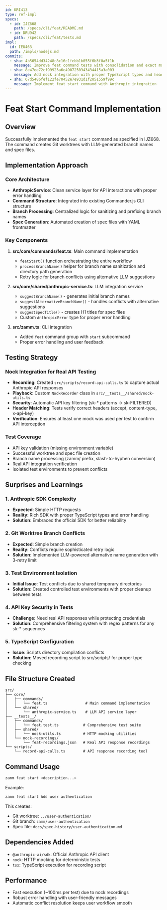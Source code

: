 ```yaml
---
id: KRI413
type: ref-impl
specs:
  - id: IJZ668
    path: /specs/cli/feat/README.md
  - id: DRU942
    path: /specs/cli/feat/tests.md
impl:
  id: IEU463
  path: /impls/nodejs.md
commits:
  - sha: 4b5654dd34248c8c16c1febb1b055f6b3f0a5f1b
    message: Improve feat command tests with consolidation and exact matching
  - sha: 8e47ee72cf99923a6e4907250343434415a3a003
    message: Add nock integration with proper TypeScript types and header matching
  - sha: 67d5486fef122fe70452e7e931d1f2051559f99c
    message: Implement feat start command with Anthropic integration
---
```


# Feat Start Command Implementation

## Overview

Successfully implemented the `feat start` command as specified in IJZ668. The command creates Git worktrees with LLM-generated branch names and spec files.

## Implementation Approach

### Core Architecture

- **AnthropicService**: Clean service layer for API interactions with proper error handling
- **Command Structure**: Integrated into existing Commander.js CLI structure
- **Branch Processing**: Centralized logic for sanitizing and prefixing branch names
- **Spec Generation**: Automated creation of spec files with YAML frontmatter

### Key Components

1. **src/core/commands/feat.ts**: Main command implementation
   - `featStart()` function orchestrating the entire workflow
   - `processBranchName()` helper for branch name sanitization and directory path generation
   - Retry logic for branch conflicts using alternative LLM suggestions

2. **src/core/shared/anthropic-service.ts**: LLM integration service
   - `suggestBranchName()` - generates initial branch names
   - `suggestAlternativeBranchName()` - handles conflicts with alternative suggestions
   - `suggestSpecTitle()` - creates H1 titles for spec files
   - Custom `AnthropicError` type for proper error handling

3. **src/zamm.ts**: CLI integration
   - Added `feat` command group with `start` subcommand
   - Proper error handling and user feedback

## Testing Strategy

### Nock Integration for Real API Testing

- **Recording**: Created `src/scripts/record-api-calls.ts` to capture actual Anthropic API responses
- **Playback**: Custom `NockRecorder` class in `src/__tests__/shared/nock-utils.ts`
- **Security**: Automatic API key filtering (sk-\* patterns → sk-FILTERED)
- **Header Matching**: Tests verify correct headers (accept, content-type, x-api-key)
- **Verification**: Ensures at least one mock was used per test to confirm API interception

### Test Coverage

- API key validation (missing environment variable)
- Successful worktree and spec file creation
- Branch name processing (zamm/ prefix, slash-to-hyphen conversion)
- Real API integration verification
- Isolated test environments to prevent conflicts

## Surprises and Learnings

### 1. **Anthropic SDK Complexity**

- **Expected**: Simple HTTP requests
- **Reality**: Rich SDK with proper TypeScript types and error handling
- **Solution**: Embraced the official SDK for better reliability

### 2. **Git Worktree Branch Conflicts**

- **Expected**: Simple branch creation
- **Reality**: Conflicts require sophisticated retry logic
- **Solution**: Implemented LLM-powered alternative name generation with 3-retry limit

### 3. **Test Environment Isolation**

- **Initial Issue**: Test conflicts due to shared temporary directories
- **Solution**: Created controlled test environments with proper cleanup between tests

### 4. **API Key Security in Tests**

- **Challenge**: Need real API responses while protecting credentials
- **Solution**: Comprehensive filtering system with regex patterns for any sk-\* sequences

### 5. **TypeScript Configuration**

- **Issue**: Scripts directory compilation conflicts
- **Solution**: Moved recording script to src/scripts/ for proper type checking

## File Structure Created

```
src/
├── core/
│   ├── commands/
│   │   └── feat.ts                 # Main command implementation
│   └── shared/
│       └── anthropic-service.ts    # LLM API service layer
├── __tests__/
│   ├── commands/
│   │   └── feat.test.ts           # Comprehensive test suite
│   ├── shared/
│   │   └── nock-utils.ts          # HTTP mocking utilities
│   └── nock-recordings/
│       └── feat-recordings.json   # Real API response recordings
└── scripts/
    └── record-api-calls.ts        # API response recording tool
```

## Command Usage

```bash
zamm feat start <description...>
```

Example:

```bash
zamm feat start Add user authentication
```

This creates:

- Git worktree: `../user-authentication/`
- Git branch: `zamm/user-authentication`
- Spec file: `docs/spec-history/user-authentication.md`

## Dependencies Added

- `@anthropic-ai/sdk`: Official Anthropic API client
- `nock`: HTTP mocking for deterministic tests
- `tsx`: TypeScript execution for recording script

## Performance

- Fast execution (~100ms per test) due to nock recordings
- Robust error handling with user-friendly messages
- Automatic conflict resolution keeps user workflow smooth
